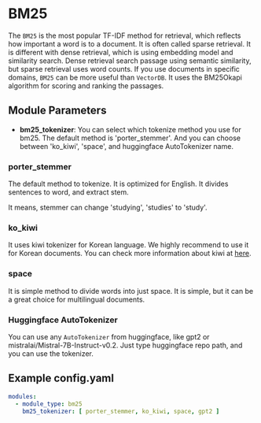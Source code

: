 # BM25

The `BM25` is the most popular TF-IDF method for retrieval, which reflects how important a word is to a document. It is often called sparse retrieval. It is different with dense retrieval, which is using embedding model and similarity search. Dense retrieval search passage using semantic similarity, but sparse retrieval uses word counts. If you use documents in specific domains, `BM25` can be more useful than `VectorDB`. It uses the BM25Okapi algorithm for scoring and ranking the passages. 

## **Module Parameters**

- **bm25_tokenizer**: You can select which tokenize method you use for bm25.
  The default method is 'porter_stemmer'.
  And you can choose between 'ko_kiwi', 'space', and huggingface AutoTokenizer name.

### porter_stemmer

The default method to tokenize. It is optimized for English. It divides sentences to word, and extract stem.

It means, stemmer can change 'studying', 'studies' to 'study'.

### ko_kiwi

It uses kiwi tokenizer for Korean language.
We highly recommend to use it for Korean documents.
You can check more information about kiwi at [here](https://github.com/bab2min/Kiwi).

### space

It is simple method to divide words into just space.
It is simple, but it can be a great choice for multilingual documents.

### Huggingface AutoTokenizer

You can use any `AutoTokenizer` from huggingface, like gpt2 or mistralai/Mistral-7B-Instruct-v0.2.
Just type huggingface repo path, and you can use the tokenizer.

## **Example config.yaml**
```yaml
modules:
  - module_type: bm25
    bm25_tokenizer: [ porter_stemmer, ko_kiwi, space, gpt2 ]
```
